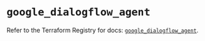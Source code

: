 # `google_dialogflow_agent`

Refer to the Terraform Registry for docs: [`google_dialogflow_agent`](https://registry.terraform.io/providers/hashicorp/google-beta/6.34.1/docs/resources/google_dialogflow_agent).
